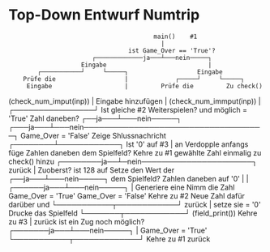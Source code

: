 # Top-Down Entwurf Numtrip





                                            main()    #1
                                              |
                                     ist Game_Over == 'True'?
                           ┌─────────────ja───┴───nein─────┐
                        Eingabe                            |
            ┌───────────┘     └─────┐                   Eingabe
        Prüfe die                   |             ┌─────┘     └─────┐ 
         Eingabe                    |         Prüfe die         Zu check() 
  (check_num_imput(inp))            |          Eingabe          hinzufügen
                                    |   (check_num_immput(inp))      |
                   ┌────────────────┘                            Ist gleiche    #2
     Weiterspielen? und möglich = 'True'                        Zahl daneben?
           ┌──ja───┴───nein─────┐                           ┌───ja───┴───nein────────────────────────────────────┐
   Game_Over = 'False' Zeige Shlussnachricht       ┌────────┴────────────┐                                  Ist '0' auf    #3
           |                 an            Verdopple anfangs       füge Zahlen daneben                     dem Spielfeld?
     Kehre zu #1                         gewählte Zahl einmalig    zu check() hinzu                 ┌────────ja──┴─nein──────────────────────┐
       zurück                                                            |                      Zuoberst?                               ist 128 auf
                                                                   Setze den Wert der       ┌──ja───┴───nein─────┐                    dem Spielfeld?
                                                                 Zahlen daneben auf '0'     |                    |               ┌──────ja───┴───nein─────┐
                                                                          |             Generiere eine      Nimm die Zahl    Game_Over = 'True'    Game_Over = 'False'
                                                                    Kehre zu #2        Neue Zahl dafür      darüber und          └───────────┬────────────┘
                                                                      zurück                |              setze sie = '0'            Drucke das Spielfeld
                                                                                            └───────┬────────────┘                      (field_print())
                                                                                                Kehre zu #3                                  |
                                                                                                  zurück                            ist ein Zug noch möglich?
                                                                                                                                ┌───────ja───┴───nein─────┐
                                                                                                                                |                 Game_Over = 'True'
                                                                                                                                └───────────┬─────────────┘
                                                                                                                                      Kehre zu #1
                                                                                                                                        zurück